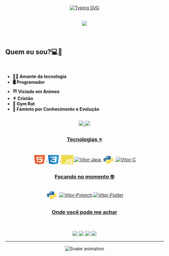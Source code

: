 <div width=100% align=center>

[![Typing SVG](https://readme-typing-svg.demolab.com?font=Poppins&weight=800&size=26&pause=1000&color=9B67F7&center=true&width=500&lines=Ol%C3%A1%2C+eu+sou+o+Vitor;(ou+voc%C3%AA+pode+me+chamar+de+Yuri);%3CE+seja+bem+vindo+ao+meu+Github%2F%3E)](https://git.io/typing-svg)

</div>

<h2 align="center">
    <img src="https://media.tenor.com/MhnpiSmBuggAAAAC/hiei-ghost-fighter.gif">
</h2> <br>



## Quem eu sou?💻🔱
<br>

* **🧑‍💻 Amante da tecnologia**
* **🖥️ Programador**
* **⛩️ Viciado em Animes**
* **✝️ Cristão**
* **💪 Gym Rat**
* **📕 Faminto por Conhecimento e Evolução**

##

<div align="center">
  <a href="https://github.com/Yuri3224">
  <img height="180em" src="https://github-readme-stats.vercel.app/api?username=Yuri3224&show_icons=false&theme=dracula&include_all_commits=true&count_private=true"/>  
  <img height="180em" src="https://github-readme-stats.vercel.app/api/top-langs/?username=Yuri3224&layout=flex&langs_count=7&theme=material-palenight&include_all_commits=true&count_private=true"/>
      
</div>
    
 ##
    
  <h3 align = "center"> Tecnologias ⭐ </h3>
  
  <div align = "center" style="display: inline_block"><br>
  <img align="center" alt="Vitor-HTML" height="30" width="40" src="https://raw.githubusercontent.com/devicons/devicon/master/icons/html5/html5-original.svg" title= "Html">
  <img align="center" alt="Vitor-CSS" height="30" width="40" src="https://raw.githubusercontent.com/devicons/devicon/master/icons/css3/css3-original.svg" title= "CSS">
  <img align="center" alt="Vitor-Js" height="30" width="40" src="https://raw.githubusercontent.com/devicons/devicon/master/icons/javascript/javascript-plain.svg" title= "JavaScript">
  <img align="center" alt="Vitor-Java" height="30" width="40" src="https://cdn.jsdelivr.net/gh/devicons/devicon/icons/java/java-original.svg" title= "Java">
  <img align="center" alt="Vitor-Python" height="30" width="40" src="https://raw.githubusercontent.com/devicons/devicon/master/icons/python/python-original.svg" title= "Python">
  <img align="center" alt="Vitor-C" height="30" width="40" src="https://cdn.jsdelivr.net/gh/devicons/devicon/icons/c/c-original.svg" title= "C">
      
          
</div>
  
  ##
  <h3 align = "center"> Focando no momento 🤓</h3>
  <div align = "center" style="display: inline_block"><br>
  <img align="center" alt="Vitor-Python" height="30" width="40" src="https://raw.githubusercontent.com/devicons/devicon/master/icons/python/python-original.svg" title= "Python">   
  <img align="center" alt="Vitor-Pytorch" height="30" width="40" src="https://cdn.jsdelivr.net/gh/devicons/devicon/icons/pytorch/pytorch-original.svg" title= "PyTorch">
  <img align="center" alt="Vitor-Flutter" height="30" width="40" src="https://cdn.jsdelivr.net/gh/devicons/devicon/icons/flutter/flutter-original.svg" title= "Flutter">
    </div> 
  
##
  
  <h3 align= "center"> Onde você pode me achar</h3><br>

<div align= "center" style= "display: inline_block"><br>
     <a href="https://instagram.com/yuri.mec" target="_blank"><img src="https://img.shields.io/badge/-Instagram-%23b6008b?style=for-the-badge&logo=instagram&logoColor=white" target="_blank"></a>
 <a href = "mailto:dvitor3224@gmail.com"><img src="https://img.shields.io/badge/-Gmail-%23d3403a?style=for-the-badge&logo=gmail&logoColor=white" target="_blank"></a>
 <a href="https://www.linkedin.com/in/daniel-vitor3224/" target="_blank"><img src="https://img.shields.io/badge/-LinkedIn-%230077B5?style=for-the-badge&logo=linkedin&logoColor=white" target="_blank"></a> 
 <a href="https://wa.me/5583988733210?text=Opa,%20Vitor!%20Tudo%20beleza?" target="_blank"><img src="https://img.shields.io/badge/-WhatsApp-%2325c862?style=for-the-badge&logo=whatsapp&logoColor=white" target="_blank"></a> 
       <hr/>
    
  ![Snake animation](https://github.com/Yuri3224/Yuri3224/blob/output/github-contribution-grid-snake.svg)
    </div>



    
